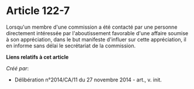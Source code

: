 # Article 122-7

Lorsqu'un membre d'une commission a été contacté par une personne directement intéressée par l'aboutissement favorable d'une
affaire soumise à son appréciation, dans le but manifeste d'influer sur cette appréciation, il en informe sans délai le
secrétariat de la commission.

**Liens relatifs à cet article**

_Créé par_:

  - Délibération n°2014/CA/11 du 27 novembre 2014 - art., v. init.
